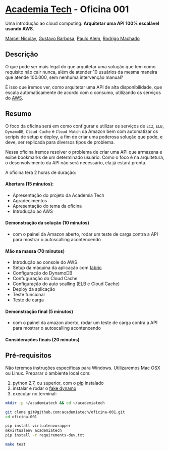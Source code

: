 # [Academia Tech](http://academiatech.com.br) - Oficina 001

Uma introdução ao cloud computing: **Arquitetar uma API 100% escalável usando AWS**.

[Marcel Nicolay](http://github.com/marcelnicolay), [Gustavo Barbosa](http://github.com/barbosa), [Paulo Alem](http://github.com/pauloalem), [Rodrigo Machado](http://github.com/rcmachado)

## Descrição

O que pode ser mais legal do que arquitetar uma solução que tem como requisito não cair nunca, além de atender 10 usuários da mesma maneira que atende 100.000, sem nenhuma intervenção manual? 

É isso que iremos ver, como arquitetar uma API de alta disponibilidade, que escala automaticamente de acordo com o consumo, utilizando os serviços do [AWS](http://aws.amazon.com).

## Resumo

O foco da oficina será em como configurar e utilizar os serviços de `EC2`, `ELB`, `DynamoDB`, `Cloud Cache` e `Cloud Watch` da Amazon bem com automatizar os scripts de setup e deploy, a fim de criar uma poderosa solução que pode, e deve, ser replicada para diversos tipos de problema.

Nessa oficina iremos resolver o problema de criar uma API que armazena e exibe bookmarks de um determinado usuário. Como o foco é na arquitetura, o desenvolvimento da API não será necessário, ela já estará pronta.

A oficina terá 2 horas de duração:

#### Abertura (15 minutos):

- Apresentação do projeto da Academia Tech
- Agradecimentos
- Apresentação do tema da oficina
- Introdução ao AWS

#### Demonstração da solução (10 minutos)

- com o painel da Amazon aberto, rodar um teste de carga contra a API para mostrar o autoscalling acontencendo

#### Mão na massa (70 minutos)

- Introdução ao console do AWS
- Setup da máquina da aplicação com [fabric](http://fabfile.org)
- Configuração do DynamoDB
- Confuguração do Cloud Cache
- Configuração do auto scalling (ELB e Cloud Cache)
- Deploy da aplicação
- Teste funcional
- Teste de carga

#### Demonstração final (5 minutos)

- com o painel da amazon aberto, rodar um teste de carga contra a API para mostrar o autoscalling acontencendo

#### Considerações finais (20 minutos)

## Pré-requisitos

Não teremos instruções específicas para Windows. Utilizaremos Mac OSX ou Linux. Preparar o ambiente local com:

1. python 2.7, ou superior, com o [pip](https://pypi.python.org/pypi/pip) instalado
2. instalar e rodar o [fake dynamo](https://github.com/academiatech/oficina-001/wiki/Fake-Dynamo)
3. executar no terminal:

```bash
mkdir -p ~/academiatech && cd ~/academiatech

git clone git@github.com:academiatech/oficina-001.git
cd oficina-001

pip install virtualenvwrapper
mkvirtualenv academiatech
pip install -r requirements-dev.txt

make test
```
